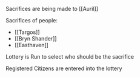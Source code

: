 Sacrifices are being made to [[Auril]]

Sacrifices of people:
- [[Targos]]
- [[Bryn Shander]]
- [[Easthaven]]

Lottery is Run to select who should be the sacrifice 

Registered Citizens are entered into the lottery

